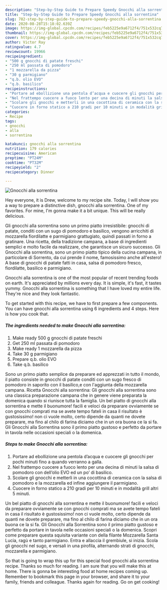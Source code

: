 ```yaml
---
description: "Step-by-Step Guide to Prepare Speedy Gnocchi alla sorrentina"
title: "Step-by-Step Guide to Prepare Speedy Gnocchi alla sorrentina"
slug: 782-step-by-step-guide-to-prepare-speedy-gnocchi-alla-sorrentina
date: 2020-08-28T15:18:02.639Z
image: https://img-global.cpcdn.com/recipes/feb5225e9a6712f4/751x532cq70/gnocchi-alla-sorrentina-recipe-main-photo.jpg
thumbnail: https://img-global.cpcdn.com/recipes/feb5225e9a6712f4/751x532cq70/gnocchi-alla-sorrentina-recipe-main-photo.jpg
cover: https://img-global.cpcdn.com/recipes/feb5225e9a6712f4/751x532cq70/gnocchi-alla-sorrentina-recipe-main-photo.jpg
author: Victor Ray
ratingvalue: 4.7
reviewcount: 19966
recipeingredient:
- "500 g gnocchi di patate freschi"
- "250 ml passata di pomodoro"
- "1 mozzarella da pizza"
- "30 g parmigiano"
- "q.b. olio EVO"
- "q.b. basilico"
recipeinstructions:
- "Portare ad ebollizione una pentola d’acqua e cuocere gli gnocchi per pochi minuti fino a quando verranno a galla."
- "Nel frattempo cuocere a fuoco lento per una decina di minuti la salsa di pomodoro con dell’olio EVO ed un po’ di basilico."
- "Scolare gli gnocchi e metterli in una cocottina di ceramica con la salsa di pomodoro e la mozzarella ed infine aggiungere il parmigiano."
- "Cuocere in forno statico a 210 gradi per 10 minuti e in modalità grill altri 5 minuti."
categories:
- Recipe
tags:
- gnocchi
- alla
- sorrentina

katakunci: gnocchi alla sorrentina 
nutrition: 179 calories
recipecuisine: American
preptime: "PT24M"
cooktime: "PT32M"
recipeyield: "2"
recipecategory: Dinner

---
```



![Gnocchi alla sorrentina](https://img-global.cpcdn.com/recipes/feb5225e9a6712f4/751x532cq70/gnocchi-alla-sorrentina-recipe-main-photo.jpg)

Hey everyone, it is Drew, welcome to my recipe site. Today, I will show you a way to prepare a distinctive dish, gnocchi alla sorrentina. One of my favorites. For mine, I'm gonna make it a bit unique. This will be really delicious.

Gli gnocchi alla sorrentina sono un primo piatto irresistibile: gnocchi di patate, conditi con un sugo di pomodoro e basilico, vengono arricchiti di mozzarella fiordilatte e parmigiano grattugiato, quindi passati in forno a gratinare. Una ricetta, della tradizione campana, a base di ingredienti semplici e molto facile da realizzare, che garantisce un sicuro successo. Gli Gnocchi alla sorrentina, sono un primo piatto tipico della cucina campana, in particolare di Sorrento, da cui prende il nome, famosissimo anche all&#39;estero! A base di gnocchi di patate fatti in casa, salsa di pomodoro fresco, fiordilatte, basilico e parmigiano.

Gnocchi alla sorrentina is one of the most popular of recent trending foods on earth. It's appreciated by millions every day. It is simple, it's fast, it tastes yummy. Gnocchi alla sorrentina is something that I have loved my entire life. They're nice and they look fantastic.


To get started with this recipe, we have to first prepare a few components. You can have gnocchi alla sorrentina using 6 ingredients and 4 steps. Here is how you cook that.

<!--inarticleads1-->

##### The ingredients needed to make Gnocchi alla sorrentina:

1. Make ready 500 g gnocchi di patate freschi
1. Get 250 ml passata di pomodoro
1. Make ready 1 mozzarella da pizza
1. Take 30 g parmigiano
1. Prepare q.b. olio EVO
1. Take q.b. basilico


Sono un primo piatto semplice da preparare ed apprezzati in tutto il mondo, il piatto consiste in gnocchi di patate conditi con un sugo fresco di pomodoro in saporito con il basilico,e con l&#39;aggiunta della mozzarella campana. Ricetta Gnocchi alla sorrentina: Gli gnocchi alla sorrentina sono una classica preparazione campana che in genere viene preparata la domenica quando si riunisce tutta la famiglia. Un bel piatto di gnocchi alla sorrentina e mette il buonumore! facili e veloci da preparare ovviamente se con gnocchi comprati ma se avete tempo fateli in casa il risultato è gustosissimo! non ci vuole molto, certo dipende da quanti ne dovete preparare, ma fino al chilo di farina diciamo che in un ora buona ce la si fa. Gli Gnocchi alla Sorrentina sono il primo piatto gustoso e perfetto da portare in tavola nelle occasioni speciali o la domenica. 

<!--inarticleads2-->

##### Steps to make Gnocchi alla sorrentina:

1. Portare ad ebollizione una pentola d’acqua e cuocere gli gnocchi per pochi minuti fino a quando verranno a galla.
1. Nel frattempo cuocere a fuoco lento per una decina di minuti la salsa di pomodoro con dell’olio EVO ed un po’ di basilico.
1. Scolare gli gnocchi e metterli in una cocottina di ceramica con la salsa di pomodoro e la mozzarella ed infine aggiungere il parmigiano.
1. Cuocere in forno statico a 210 gradi per 10 minuti e in modalità grill altri 5 minuti.


Un bel piatto di gnocchi alla sorrentina e mette il buonumore! facili e veloci da preparare ovviamente se con gnocchi comprati ma se avete tempo fateli in casa il risultato è gustosissimo! non ci vuole molto, certo dipende da quanti ne dovete preparare, ma fino al chilo di farina diciamo che in un ora buona ce la si fa. Gli Gnocchi alla Sorrentina sono il primo piatto gustoso e perfetto da portare in tavola nelle occasioni speciali o la domenica. Scopri come preparare questa squisita variante con della filante Mozzarella Santa Lucia, ragù e tanto parmigiano. Entra e allaccia il grembiule, si inizia. Scola gli gnocchi nel sugo, e versali in una pirofila, alternando strati di gnocchi, mozzarella e parmigiano. 

So that is going to wrap this up for this special food gnocchi alla sorrentina recipe. Thanks so much for reading. I am sure that you will make this at home. There is gonna be interesting food at home recipes coming up. Remember to bookmark this page in your browser, and share it to your family, friends and colleague. Thanks again for reading. Go on get cooking!
